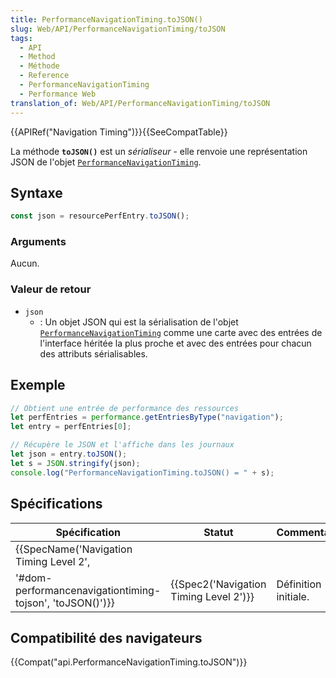 ```yaml
---
title: PerformanceNavigationTiming.toJSON()
slug: Web/API/PerformanceNavigationTiming/toJSON
tags:
  - API
  - Method
  - Méthode
  - Reference
  - PerformanceNavigationTiming
  - Performance Web
translation_of: Web/API/PerformanceNavigationTiming/toJSON
---
```

{{APIRef("Navigation Timing")}}{{SeeCompatTable}}

La méthode **`toJSON()`** est un _sérialiseur_ - elle renvoie une représentation JSON de l'objet [`PerformanceNavigationTiming`](/fr/docs/Web/API/PerformanceNavigationTiming).

## Syntaxe

```js
const json = resourcePerfEntry.toJSON();
```

### Arguments

Aucun.

### Valeur de retour

- `json`
  - : Un objet JSON qui est la sérialisation de l'objet [`PerformanceNavigationTiming`](/fr/docs/Web/API/PerformanceNavigationTiming) comme une carte avec des entrées de l'interface héritée la plus proche et avec des entrées pour chacun des attributs sérialisables.

## Exemple

```js
// Obtient une entrée de performance des ressources
let perfEntries = performance.getEntriesByType("navigation");
let entry = perfEntries[0];

// Récupère le JSON et l'affiche dans les journaux
let json = entry.toJSON();
let s = JSON.stringify(json);
console.log("PerformanceNavigationTiming.toJSON() = " + s);
```

## Spécifications

| Spécification                                                                                                                                | Statut                                               | Commentaire          |
| -------------------------------------------------------------------------------------------------------------------------------------------- | ---------------------------------------------------- | -------------------- |
| {{SpecName('Navigation Timing Level 2',
        '#dom-performancenavigationtiming-tojson', 'toJSON()')}} | {{Spec2('Navigation Timing Level 2')}} | Définition initiale. |

## Compatibilité des navigateurs

{{Compat("api.PerformanceNavigationTiming.toJSON")}}
